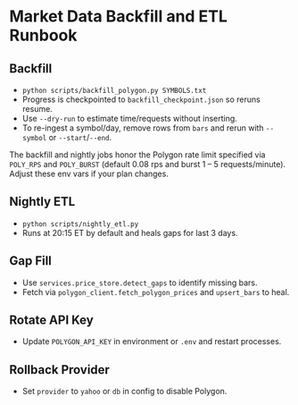 # Market Data Backfill and ETL Runbook

## Backfill
- `python scripts/backfill_polygon.py SYMBOLS.txt`
- Progress is checkpointed to `backfill_checkpoint.json` so reruns resume.
- Use `--dry-run` to estimate time/requests without inserting.
- To re-ingest a symbol/day, remove rows from `bars` and rerun with `--symbol` or `--start`/`--end`.

The backfill and nightly jobs honor the Polygon rate limit specified via
`POLY_RPS` and `POLY_BURST` (default 0.08 rps and burst 1 – 5 requests/minute).
Adjust these env vars if your plan changes.

## Nightly ETL
- `python scripts/nightly_etl.py`
- Runs at 20:15 ET by default and heals gaps for last 3 days.

## Gap Fill
- Use `services.price_store.detect_gaps` to identify missing bars.
- Fetch via `polygon_client.fetch_polygon_prices` and `upsert_bars` to heal.

## Rotate API Key
- Update `POLYGON_API_KEY` in environment or `.env` and restart processes.

## Rollback Provider
- Set `provider` to `yahoo` or `db` in config to disable Polygon.
